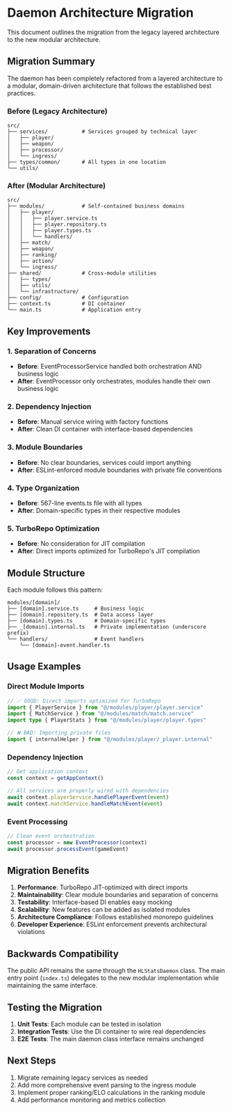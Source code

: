 # Daemon Architecture Migration

This document outlines the migration from the legacy layered architecture to the new modular architecture.

## Migration Summary

The daemon has been completely refactored from a layered architecture to a modular, domain-driven architecture that follows the established best practices.

### Before (Legacy Architecture)

```
src/
├── services/           # Services grouped by technical layer
│   ├── player/
│   ├── weapon/
│   ├── processor/
│   └── ingress/
├── types/common/       # All types in one location
└── utils/
```

### After (Modular Architecture)

```
src/
├── modules/            # Self-contained business domains
│   ├── player/
│   │   ├── player.service.ts
│   │   ├── player.repository.ts
│   │   ├── player.types.ts
│   │   └── handlers/
│   ├── match/
│   ├── weapon/
│   ├── ranking/
│   ├── action/
│   └── ingress/
├── shared/             # Cross-module utilities
│   ├── types/
│   ├── utils/
│   └── infrastructure/
├── config/             # Configuration
├── context.ts          # DI container
└── main.ts             # Application entry
```

## Key Improvements

### 1. **Separation of Concerns**

- **Before**: EventProcessorService handled both orchestration AND business logic
- **After**: EventProcessor only orchestrates, modules handle their own business logic

### 2. **Dependency Injection**

- **Before**: Manual service wiring with factory functions
- **After**: Clean DI container with interface-based dependencies

### 3. **Module Boundaries**

- **Before**: No clear boundaries, services could import anything
- **After**: ESLint-enforced module boundaries with private file conventions

### 4. **Type Organization**

- **Before**: 567-line events.ts file with all types
- **After**: Domain-specific types in their respective modules

### 5. **TurboRepo Optimization**

- **Before**: No consideration for JIT compilation
- **After**: Direct imports optimized for TurboRepo's JIT compilation

## Module Structure

Each module follows this pattern:

```
modules/[domain]/
├── [domain].service.ts     # Business logic
├── [domain].repository.ts  # Data access layer
├── [domain].types.ts       # Domain-specific types
├── _[domain].internal.ts   # Private implementation (underscore prefix)
└── handlers/               # Event handlers
    └── [domain]-event.handler.ts
```

## Usage Examples

### Direct Module Imports

```typescript
// ✅ GOOD: Direct imports optimized for TurboRepo
import { PlayerService } from "@/modules/player/player.service"
import { MatchService } from "@/modules/match/match.service"
import type { PlayerStats } from "@/modules/player/player.types"

// ❌ BAD: Importing private files
import { internalHelper } from "@/modules/player/_player.internal"
```

### Dependency Injection

```typescript
// Get application context
const context = getAppContext()

// All services are properly wired with dependencies
await context.playerService.handlePlayerEvent(event)
await context.matchService.handleMatchEvent(event)
```

### Event Processing

```typescript
// Clean event orchestration
const processor = new EventProcessor(context)
await processor.processEvent(gameEvent)
```

## Migration Benefits

1. **Performance**: TurboRepo JIT-optimized with direct imports
2. **Maintainability**: Clear module boundaries and separation of concerns
3. **Testability**: Interface-based DI enables easy mocking
4. **Scalability**: New features can be added as isolated modules
5. **Architecture Compliance**: Follows established monorepo guidelines
6. **Developer Experience**: ESLint enforcement prevents architectural violations

## Backwards Compatibility

The public API remains the same through the `HLStatsDaemon` class. The main entry point (`index.ts`) delegates to the new modular implementation while maintaining the same interface.

## Testing the Migration

1. **Unit Tests**: Each module can be tested in isolation
2. **Integration Tests**: Use the DI container to wire real dependencies
3. **E2E Tests**: The main daemon class interface remains unchanged

## Next Steps

1. Migrate remaining legacy services as needed
2. Add more comprehensive event parsing to the ingress module
3. Implement proper ranking/ELO calculations in the ranking module
4. Add performance monitoring and metrics collection
